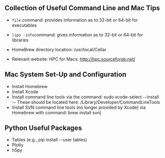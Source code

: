 ## Collection of Useful Command Line and Mac Tips
- `file` command: provides information as to 32-bit or 64-bit for executables  
- `lipo -info`command: gives information as to 32-bit or 64-bit for libraries  

- HomeBrew directory location: /usr/local/Cellar

- Relevant website: HPC for Macs: http://hpc.sourceforge.net/

## Mac System Set-Up and Configuration
- Install Homebrew
- Install Xcode
- Install command line tools via the command: sudo xcode-select --install
  -- These should be located here: /Library/Developer/CommandLineTools
- Install SVN command line tools (no longer provided by Xcode) via Homebrew with command: brew install svn)


## Python Useful Packages
- Tables (e.g., pip install --user tables)
- Plotly
- h5py
